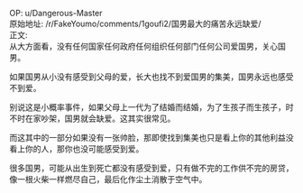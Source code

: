 
OP: u/Dangerous-Master  
原始地址: /r/FakeYoumo/comments/1goufi2/国男最大的痛苦永远缺爱/  
正文:  
从大方面看，没有任何国家任何政府任何组织任何部门任何公司爱国男，关心国男。

如果国男从小没有感受到父母的爱，长大也找不到爱国男的集美，国男永远也感受不到爱。

别说这是小概率事件，如果父母上一代为了结婚而结婚，为了生孩子而生孩子，时不时在家吵架，国男就会缺爱。这其实很常见。

而这其中的一部分如果没有一张帅脸，那即使找到集美也只是看上你的其他利益没看上你的人，那你也没可能感受到爱。

很多国男，可能从出生到死亡都没有感受到爱，只有做不完的工作供不完的房贷，像一根火柴一样燃尽自己，最后化作尘土消散于空气中。
